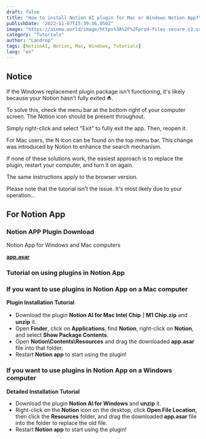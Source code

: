 ```yaml
---
draft: false
title: "How to install Notion AI plugin for Mac or Windows Notion App?"
publishDate: "2022-11-07T15:39:36.050Z"
image: "https://ainew.world/image/https%3A%2F%2Fprod-files-secure.s3.us-west-2.amazonaws.com%2F1739f6b6-5b86-4c9a-93b1-11e9049c7339%2Fb808cd23-444b-4ff8-8969-d2835cc3e012%2F900.506__2023-07-1322_57_49.jpeg?table=block&id=df2b92bf-2396-4482-831f-b4f274e5e90a&spaceId=1739f6b6-5b86-4c9a-93b1-11e9049c7339&width=1800&userId=&cache=v2"
category: "Tutorials"
author: "Landrop"
tags: [NotionAI, Notion, Mac, Windows, Tutorials]
lang: "en"
---
```


<!-- How to install Notion AI plugin for Mac or Windows Notion App?  -->

## Notice

If the Windows replacement plugin package isn't functioning, it's likely because your Notion hasn't fully exited ⏏️.

To solve this, check the menu bar at the bottom right of your computer screen. The Notion icon should be present throughout.

Simply right-click and select "Exit" to fully exit the app. Then, reopen it.

For Mac users, the N icon can be found on the top menu bar. This change was introduced by Notion to enhance the search mechanism.

If none of these solutions work, the easiest approach is to replace the plugin, restart your computer, and turn it on again.

The same instructions apply to the browser version.

Please note that the tutorial isn't the issue. It's most likely due to your operation…

## For Notion App

### Notion APP Plugin Download

Notion App for Windows and Mac computers

**[app.asar](https://1drv.ms/f/s!Aq7rp0eRZyClk12F0d7UaGKmSgVW?e=frWWUM)**


### Tutorial on using plugins in Notion App

### If you want to use plugins in Notion App on a Mac computer

**Plugin Installation Tutorial**

- Download the plugin **Notion AI for Mac Intel Chip｜M1 Chip.zip** and **unzip** it.
- Open **Finder**, click on **Applications**, find **Notion**, right-click on **Notion**, and select **Show Package Contents**.
- Open **Notion\Contents\Resources** and drag the downloaded **app.asar** file into that folder.
- Restart **Notion app** to start using the plugin!

### If you want to use plugins in Notion App on a Windows computer

**Detailed Installation Tutorial**
- Download the plugin **Notion AI for Windows** and **unzip** it.
- Right-click on the **Notion** icon on the desktop, click **Open File Location**, then click the **Resources** folder, and drag the downloaded **app.asar** file into the folder to replace the old file.
- Restart **Notion app** to start using the plugin!


